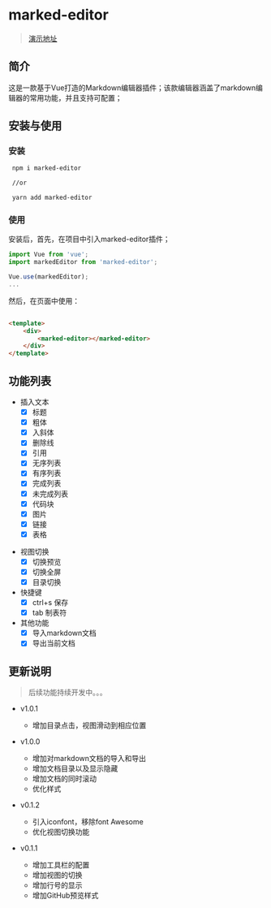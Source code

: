# marked-editor

> [演示地址](http://pro.hawkzz.com/markdown)



## 简介

这是一款基于Vue打造的Markdown编辑器插件；该款编辑器涵盖了markdown编辑器的常用功能，并且支持可配置；

## 安装与使用

### 安装

```bash
 npm i marked-editor

 //or

 yarn add marked-editor
```

### 使用

安装后，首先，在项目中引入marked-editor插件；

```js
import Vue from 'vue';
import markedEditor from 'marked-editor';

Vue.use(markedEditor);
...

```

然后，在页面中使用：

```html

<template>
    <div>
        <marked-editor></marked-editor>
    </div>
</template>

```

## 功能列表

+ 插入文本
  - [x] 标题
  - [x] 粗体
  - [x] 入斜体
  - [x] 删除线
  - [x] 引用
  - [x] 无序列表
  - [x] 有序列表
  - [x] 完成列表
  - [x] 未完成列表
  - [x] 代码块
  - [x] 图片
  - [x] 链接
  - [x] 表格
- 视图切换
  - [x] 切换预览
  - [x] 切换全屏
  - [x] 目录切换 
- 快捷键
  - [x] ctrl+s 保存
  - [x] tab 制表符
- 其他功能
  - [x] 导入markdown文档
  - [x] 导出当前文档 

## 更新说明

> 后续功能持续开发中。。。

+ v1.0.1
  + 增加目录点击，视图滑动到相应位置

+ v1.0.0
  + 增加对markdown文档的导入和导出
  + 增加文档目录以及显示隐藏
  + 增加文档的同时滚动
  + 优化样式

+ v0.1.2
  + 引入iconfont，移除font Awesome
  + 优化视图切换功能

+ v0.1.1
  + 增加工具栏的配置
  + 增加视图的切换
  + 增加行号的显示
  + 增加GitHub预览样式
